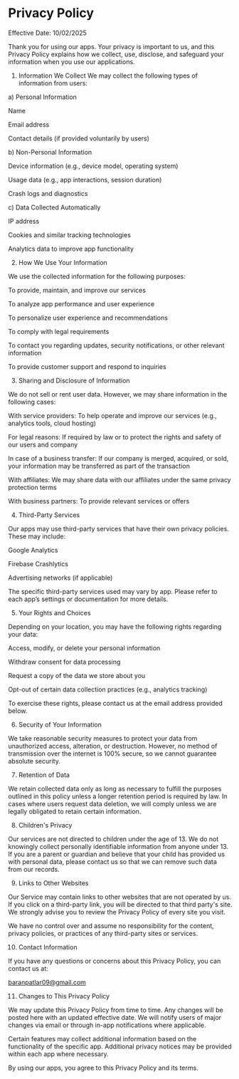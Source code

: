 Privacy Policy
========================================================
Effective Date: 10/02/2025

Thank you for using our apps. Your privacy is important to us, and this Privacy Policy explains how we collect, use, disclose, and safeguard your information when you use our applications.

1. Information We Collect
We may collect the following types of information from users:

a) Personal Information

Name

Email address

Contact details (if provided voluntarily by users)

b) Non-Personal Information

Device information (e.g., device model, operating system)

Usage data (e.g., app interactions, session duration)

Crash logs and diagnostics

c) Data Collected Automatically

IP address

Cookies and similar tracking technologies

Analytics data to improve app functionality

2. How We Use Your Information

We use the collected information for the following purposes:

To provide, maintain, and improve our services

To analyze app performance and user experience

To personalize user experience and recommendations

To comply with legal requirements

To contact you regarding updates, security notifications, or other relevant information

To provide customer support and respond to inquiries

3. Sharing and Disclosure of Information

We do not sell or rent user data. However, we may share information in the following cases:

With service providers: To help operate and improve our services (e.g., analytics tools, cloud hosting)

For legal reasons: If required by law or to protect the rights and safety of our users and company

In case of a business transfer: If our company is merged, acquired, or sold, your information may be transferred as part of the transaction

With affiliates: We may share data with our affiliates under the same privacy protection terms

With business partners: To provide relevant services or offers

4. Third-Party Services

Our apps may use third-party services that have their own privacy policies. These may include:

Google Analytics

Firebase Crashlytics

Advertising networks (if applicable)

The specific third-party services used may vary by app. Please refer to each app’s settings or documentation for more details.

5. Your Rights and Choices

Depending on your location, you may have the following rights regarding your data:

Access, modify, or delete your personal information

Withdraw consent for data processing

Request a copy of the data we store about you

Opt-out of certain data collection practices (e.g., analytics tracking)

To exercise these rights, please contact us at the email address provided below.

6. Security of Your Information

We take reasonable security measures to protect your data from unauthorized access, alteration, or destruction. However, no method of transmission over the internet is 100% secure, so we cannot guarantee absolute security.

7. Retention of Data

We retain collected data only as long as necessary to fulfill the purposes outlined in this policy unless a longer retention period is required by law. In cases where users request data deletion, we will comply unless we are legally obligated to retain certain information.

8. Children's Privacy

Our services are not directed to children under the age of 13. We do not knowingly collect personally identifiable information from anyone under 13. If you are a parent or guardian and believe that your child has provided us with personal data, please contact us so that we can remove such data from our records.

9. Links to Other Websites

Our Service may contain links to other websites that are not operated by us. If you click on a third-party link, you will be directed to that third party's site. We strongly advise you to review the Privacy Policy of every site you visit.

We have no control over and assume no responsibility for the content, privacy policies, or practices of any third-party sites or services.

10. Contact Information

If you have any questions or concerns about this Privacy Policy, you can contact us at:

baranpatlar09@gmail.com

11. Changes to This Privacy Policy

We may update this Privacy Policy from time to time. Any changes will be posted here with an updated effective date. We will notify users of major changes via email or through in-app notifications where applicable.

Certain features may collect additional information based on the functionality of the specific app. Additional privacy notices may be provided within each app where necessary.

By using our apps, you agree to this Privacy Policy and its terms.
